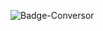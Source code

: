![Badge-Conversor](https://github.com/AngelPorrasL/Coin-Converter/assets/99231042/a0e5f885-3979-47bb-8be7-8b59c55d5cda)
